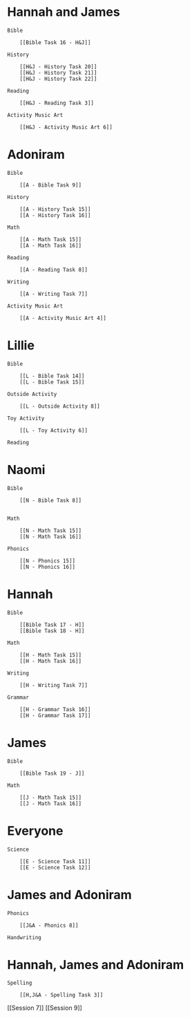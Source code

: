 # Hannah and James

	Bible

		[[Bible Task 16 - H&J]]

	History

		[[H&J - History Task 20]]
		[[H&J - History Task 21]]
		[[H&J - History Task 22]]

	Reading

		[[H&J - Reading Task 3]]

	Activity Music Art

		[[H&J - Activity Music Art 6]]
# Adoniram

	Bible

		[[A - Bible Task 9]]

	History

		[[A - History Task 15]]
		[[A - History Task 16]]

	Math

		[[A - Math Task 15]]
		[[A - Math Task 16]]

	Reading

		[[A - Reading Task 8]]

	Writing

		[[A - Writing Task 7]]

	Activity Music Art

		[[A - Activity Music Art 4]]

# Lillie

	Bible

		[[L - Bible Task 14]]
		[[L - Bible Task 15]]

	Outside Activity

		[[L - Outside Activity 8]]

	Toy Activity

		[[L - Toy Activity 6]]

	Reading

		

# Naomi

	Bible

		[[N - Bible Task 8]]


	Math

		[[N - Math Task 15]]
		[[N - Math Task 16]]

	Phonics

		[[N - Phonics 15]]
		[[N - Phonics 16]]

# Hannah

	Bible

		[[Bible Task 17 - H]]
		[[Bible Task 18 - H]]

	Math

		[[H - Math Task 15]]
		[[H - Math Task 16]]

	Writing

		[[H - Writing Task 7]]

	Grammar

		[[H - Grammar Task 16]]
		[[H - Grammar Task 17]]
# James

	Bible

		[[Bible Task 19 - J]]

	Math

		[[J - Math Task 15]]
		[[J - Math Task 16]]

# Everyone

	Science

		[[E - Science Task 11]]
		[[E - Science Task 12]]
# James and Adoniram

	Phonics

		[[J&A - Phonics 8]]

	Handwriting

		
# Hannah, James and Adoniram

	Spelling

		[[H,J&A - Spelling Task 3]]

[[Session 7]]
[[Session 9]]

